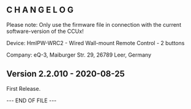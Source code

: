 ﻿C H A N G E L O G
-----------------

Please note: Only use the firmware file in connection with the current software-version of the CCUx!

Device:      HmIPW-WRC2 - Wired Wall-mount Remote Control - 2 buttons

Company:     eQ-3, Maiburger Str. 29, 26789 Leer, Germany


Version 2.2.010 - 2020-08-25
--------------------------------------------------------------

First Release.


--- END OF FILE ---
